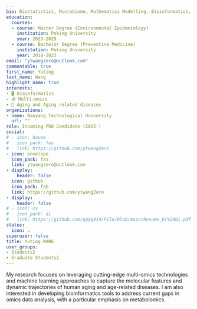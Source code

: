 ```yaml
---
bio: Biostatistics, Microbiome, Mathematics Modelling, Bioinformatics, Population Health, Multi-omics.
education:
  courses:
  - course: Master Degree (Environmental Epidemiology)
    institution: Peking University
    year: 2023-2025
  - course: Bachelor Degree (Preventive Medicine)
    institution: Peking University
    year: 2018-2023
email: "ytwangzero@outlook.com"
commentable: true
first_name: Yuting
last_name: Wang
highlight_name: true
interests:
- 🖥️ Bioinformatics
- 💰 Multi-omics
- 👴 Aging and Aging related diseases
organizations:
- name: Nanyang Technological University
  url: ""
role: Incoming PhD Candidate (2025-)
social:
# - icon: house
#   icon_pack: fas
#   link: https://github.com/ytwangZero
- icon: envelope
  icon_pack: fas
  link: ytwangzero@outlook.com
- display:
    header: false
  icon: github
  icon_pack: fab
  link: https://github.com/ytwangZero
- display:
    header: false
# - icon: cv
#   icon_pack: ai
#   link: https://github.com/qqqq414/File/blob/main/Resume_Qi%20Qi.pdf
status:
  icon: ☕️
superuser: false
title: Yuting WANG
user_groups:
- Students2
- Graduate Students2
---
```


My research focuses on leveraging cutting-edge multi-omics technologies and machine learning approaches to capture the molecular features and dynamic trajectories of human aging and age-related diseases. I am also interested in developing bioinformatics tools to address current gaps in omics data analysis, with a particular emphasis on metabolomics.
 

